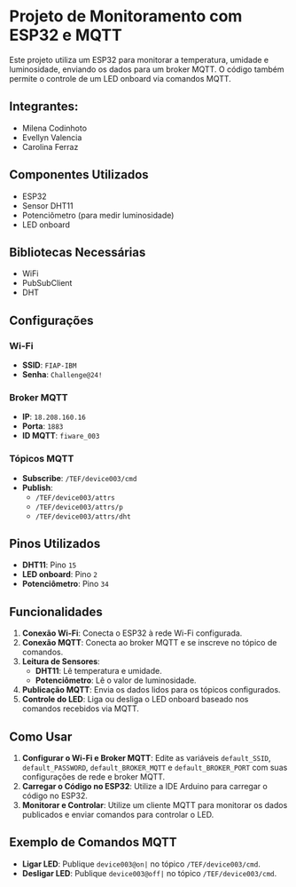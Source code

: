 # Projeto de Monitoramento com ESP32 e MQTT

Este projeto utiliza um ESP32 para monitorar a temperatura, umidade e luminosidade, enviando os dados para um broker MQTT. O código também permite o controle de um LED onboard via comandos MQTT.

## Integrantes:
- Milena Codinhoto
- Evellyn Valencia
- Carolina Ferraz
  
## Componentes Utilizados

- ESP32
- Sensor DHT11
- Potenciômetro (para medir luminosidade)
- LED onboard

## Bibliotecas Necessárias

- WiFi
- PubSubClient
- DHT

## Configurações

### Wi-Fi

- **SSID**: `FIAP-IBM`
- **Senha**: `Challenge@24!`

### Broker MQTT

- **IP**: `18.208.160.16`
- **Porta**: `1883`
- **ID MQTT**: `fiware_003`

### Tópicos MQTT

- **Subscribe**: `/TEF/device003/cmd`
- **Publish**:
  - `/TEF/device003/attrs`
  - `/TEF/device003/attrs/p`
  - `/TEF/device003/attrs/dht`

## Pinos Utilizados

- **DHT11**: Pino `15`
- **LED onboard**: Pino `2`
- **Potenciômetro**: Pino `34`

## Funcionalidades

1. **Conexão Wi-Fi**: Conecta o ESP32 à rede Wi-Fi configurada.
2. **Conexão MQTT**: Conecta ao broker MQTT e se inscreve no tópico de comandos.
3. **Leitura de Sensores**:
   - **DHT11**: Lê temperatura e umidade.
   - **Potenciômetro**: Lê o valor de luminosidade.
4. **Publicação MQTT**: Envia os dados lidos para os tópicos configurados.
5. **Controle do LED**: Liga ou desliga o LED onboard baseado nos comandos recebidos via MQTT.

## Como Usar

1. **Configurar o Wi-Fi e Broker MQTT**: Edite as variáveis `default_SSID`, `default_PASSWORD`, `default_BROKER_MQTT` e `default_BROKER_PORT` com suas configurações de rede e broker MQTT.
2. **Carregar o Código no ESP32**: Utilize a IDE Arduino para carregar o código no ESP32.
3. **Monitorar e Controlar**: Utilize um cliente MQTT para monitorar os dados publicados e enviar comandos para controlar o LED.

## Exemplo de Comandos MQTT

- **Ligar LED**: Publique `device003@on|` no tópico `/TEF/device003/cmd`.
- **Desligar LED**: Publique `device003@off|` no tópico `/TEF/device003/cmd`.
